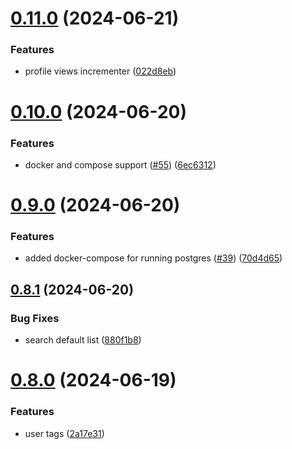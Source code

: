 # [0.11.0](https://github.com/EddieHubCommunity/CreatorsRegistry/compare/v0.10.0...v0.11.0) (2024-06-21)


### Features

* profile views incrementer ([022d8eb](https://github.com/EddieHubCommunity/CreatorsRegistry/commit/022d8eba202a718cbc53e2b119d651637e79179e))



# [0.10.0](https://github.com/EddieHubCommunity/CreatorsRegistry/compare/v0.9.0...v0.10.0) (2024-06-20)


### Features

* docker and compose support ([#55](https://github.com/EddieHubCommunity/CreatorsRegistry/issues/55)) ([6ec6312](https://github.com/EddieHubCommunity/CreatorsRegistry/commit/6ec6312eccbfa82d1c8ea18f0482c5eb1d109bc7))



# [0.9.0](https://github.com/EddieHubCommunity/CreatorsRegistry/compare/v0.8.1...v0.9.0) (2024-06-20)


### Features

* added docker-compose for running postgres ([#39](https://github.com/EddieHubCommunity/CreatorsRegistry/issues/39)) ([70d4d65](https://github.com/EddieHubCommunity/CreatorsRegistry/commit/70d4d652879235461e8a44aa5d0c67131d93e8af))



## [0.8.1](https://github.com/EddieHubCommunity/CreatorsRegistry/compare/v0.8.0...v0.8.1) (2024-06-20)


### Bug Fixes

* search default list ([880f1b8](https://github.com/EddieHubCommunity/CreatorsRegistry/commit/880f1b861df21108e7f80f5b009b6a9b6b816791))



# [0.8.0](https://github.com/EddieHubCommunity/CreatorsRegistry/compare/v0.7.2...v0.8.0) (2024-06-19)


### Features

* user tags ([2a17e31](https://github.com/EddieHubCommunity/CreatorsRegistry/commit/2a17e310b9c330ae89f051793e53469f74e727dd))



